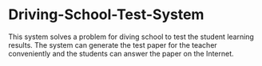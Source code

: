 # Driving-School-Test-System
This system solves a problem for diving school to test the student learning results. The system can generate the test paper for the teacher conveniently and the students can answer the paper on the Internet.
